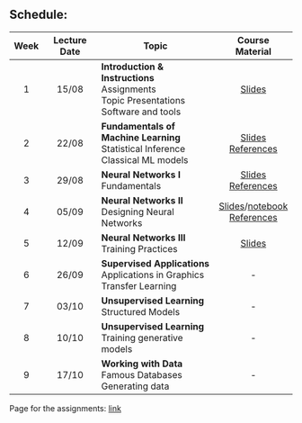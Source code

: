 ## Schedule:


| Week | Lecture Date | Topic | Course Material |
| :--: | :----------: | ----- | :-------------: |
| 1 | 15/08 | **Introduction & Instructions**<br> Assignments<br> Topic Presentations<br> Software and tools | [Slides](slides/class_0_Introduction.pdf) |
| 2 | 22/08 | **Fundamentals of Machine Learning**<br> Statistical Inference<br> Classical ML models | [Slides](slides/class_1_Machine-Learning.pdf)<br> [References](docs/ref.md#lec1) |
| 3 | 29/08 | **Neural Networks I**<br>Fundamentals | [Slides](slides/lecture_2_NN_I.pdf)<br> [References](docs/ref.md#lec2) |
| 4 | 05/09 | **Neural Networks II**<br> Designing Neural Networks | [Slides](slides/lecture_3_NN_II.pdf)/[notebook](docs/pytorch-presentation.html) <br> [References](docs/ref.md#lec3)|
| 5 | 12/09 | **Neural Networks III**<br> Training Practices | [Slides](slides/lecture_4_NN_III.pdf) |
| 6 | 26/09 | **Supervised Applications**<br> Applications in Graphics <br> Transfer Learning | - |
| 7 | 03/10 | **Unsupervised Learning**<br> Structured Models | - |
| 8 | 10/10 | **Unsupervised Learning**<br> Training generative models | - |
| 9 | 17/10 | **Working with Data**<br> Famous Databases<br> Generating data | - |

Page for the assignments: [link](https://daniel-yukimura.github.io/assingments-image-processing-lab/)
